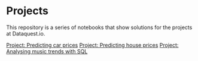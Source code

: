 # Projects
This repository is a series of notebooks that show solutions for the projects at Dataquest.io.

[Project: Predicting car prices](projects/Car_prices.ipynb)
[Project: Predicting house prices](projects/House_prices.ipynb)
[Project: Analysing music trends with SQL](projects/Basics.ipynb)



